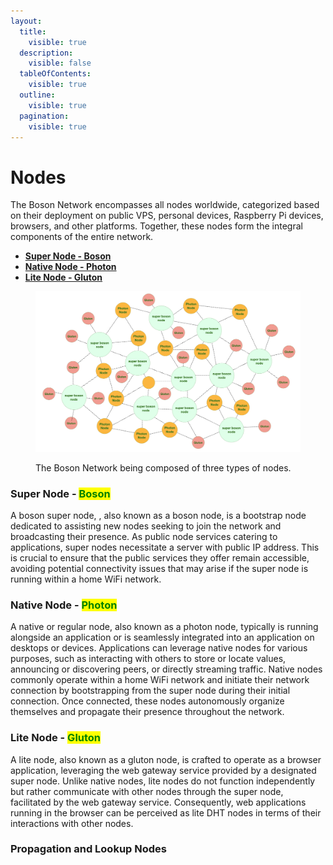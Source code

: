 ```yaml
---
layout:
  title:
    visible: true
  description:
    visible: false
  tableOfContents:
    visible: true
  outline:
    visible: true
  pagination:
    visible: true
---
```


# Nodes

The Boson Network encompasses all nodes worldwide, categorized based on their deployment on public VPS, personal devices, Raspberry Pi devices, browsers, and other platforms. Together, these nodes form the integral components of the entire network.

* [**Super Node - Boson**](nodes.md#super-node-boson-node)
* [**Native Node - Photon**](nodes.md#native-node-photon-node)
* [**Lite Node - Gluton**](nodes.md#lite-node-gluton-node)

<figure><img src="../../.gitbook/assets/boson-nodes-topology.png" alt=""><figcaption><p>The Boson Network being composed of three types of nodes.</p></figcaption></figure>

### Super Node - <mark style="color:green;">Boson</mark>

A boson super node, , also known as a boson node, is a bootstrap node dedicated to assisting new nodes seeking to join the network and broadcasting their presence. As public node services catering to applications, super nodes necessitate a server with public IP address. This is crucial to ensure that the public services they offer remain accessible, avoiding potential connectivity issues that may arise if the super node is running within a home WiFi network.

### Native Node - <mark style="color:green;">Photon</mark>

A native or regular node, also known as a photon node, typically is running alongside an application or is seamlessly integrated into an application on desktops or devices. Applications can leverage native nodes for various purposes, such as interacting with others to store or locate values, announcing or discovering peers, or directly streaming traffic. Native nodes commonly operate within a home WiFi network and initiate their network connection by bootstrapping from the super node during their initial connection. Once connected, these nodes autonomously organize themselves and propagate their presence throughout the network.

### Lite Node - <mark style="color:green;">Gluton</mark>

A lite node, also known as a gluton node, is crafted to operate as a browser application, leveraging the web gateway service provided by a designated super node. Unlike native nodes, lite nodes do not function independently but rather communicate with other nodes through the super node, facilitated by the web gateway service. Consequently, web applications running in the browser can be perceived as lite DHT nodes in terms of their interactions with other nodes.

### Propagation and Lookup Nodes
